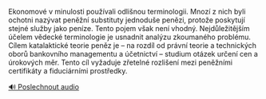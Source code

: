 
Ekonomové v minulosti používali odlišnou terminologii. Mnozí z nich byli ochotni nazývat peněžní substituty jednoduše penězi, protože poskytují stejné služby jako peníze. Tento pojem však není vhodný. Nejdůležitějším účelem vědecké terminologie je usnadnit analýzu zkoumaného problému. Cílem katalaktické teorie peněz je – na rozdíl od právní teorie a technických oborů bankovního managementu a účetnictví – studium otázek určení cen a úrokových měr. Tento cíl vyžaduje zřetelné rozlišení mezi peněžními certifikáty a fiduciárními prostředky.

[🔊 Poslechnout audio](/data/7-paragraphs/audio/chapter_80/para_010-Ekonomov-v-minulosti-pouvali-odlinou-terminolo.mp3)
